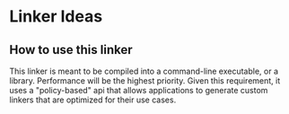 # Linker Ideas


## How to use this linker

This linker is meant to be compiled into a command-line executable, or a library.  Performance will be the highest priority.  Given this requirement, it uses a "policy-based" api that allows applications to generate custom linkers that are optimized for their use cases.